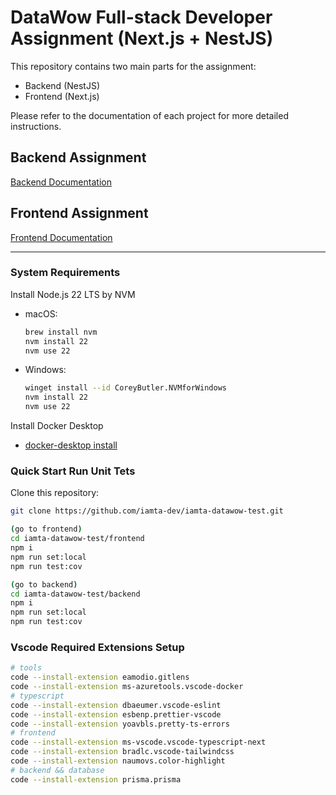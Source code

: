 # DataWow Full-stack Developer Assignment (Next.js + NestJS)

This repository contains two main parts for the assignment:
- Backend (NestJS)
- Frontend (Next.js)

Please refer to the documentation of each project for more detailed instructions.

## Backend Assignment
[Backend Documentation](./backend/README.md)

## Frontend Assignment
[Frontend Documentation](./frontend/README.md)

---

### System Requirements

Install Node.js 22 LTS by NVM
- macOS:  
  ```sh
  brew install nvm
  nvm install 22
  nvm use 22
  ```

- Windows:  
  ```sh
  winget install --id CoreyButler.NVMforWindows
  nvm install 22
  nvm use 22
  ```
Install Docker Desktop
- [docker-desktop install](https://www.docker.com/products/docker-desktop/)

### Quick Start Run Unit Tets
Clone this repository:
```bash
git clone https://github.com/iamta-dev/iamta-datawow-test.git

(go to frontend)
cd iamta-datawow-test/frontend
npm i
npm run set:local
npm run test:cov

(go to backend)
cd iamta-datawow-test/backend
npm i
npm run set:local
npm run test:cov
```

### Vscode Required Extensions Setup
```sh
# tools
code --install-extension eamodio.gitlens
code --install-extension ms-azuretools.vscode-docker
# typescript
code --install-extension dbaeumer.vscode-eslint
code --install-extension esbenp.prettier-vscode
code --install-extension yoavbls.pretty-ts-errors
# frontend
code --install-extension ms-vscode.vscode-typescript-next
code --install-extension bradlc.vscode-tailwindcss
code --install-extension naumovs.color-highlight
# backend && database
code --install-extension prisma.prisma
```